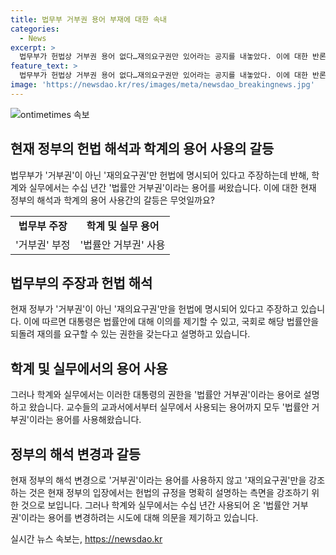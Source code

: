 ```yaml
---
title: 법무부 거부권 용어 부재에 대한 속내
categories:
  - News
excerpt: >
  법무부가 헌법상 거부권 용어 없다…재의요구권만 있어라는 공지를 내놓았다. 이에 대한 반론과 해설이 제시되었는데, 학계와 실무에서는 법률안 거부권이라는 용어를 사용해 왔으며, 헌법에는 재의요구권만 명시돼 있다는 주장이 나왔다. 특히, 현재 거부권을 행사할 가능성이 높은 해병대원 특검법에 대해 이번 공지와 관련성을 두고 논란이 일고 있다. 이에 대한 정부의 입장과 삼권분립 원칙 등에 대한 비판도 이어졌으며, 헌법에 명시되지 않은 용어에 대해 갑자기 교정을 시도하는 것에 대한 의구심이 커지고 있다.
feature_text: >
  법무부가 헌법상 거부권 용어 없다…재의요구권만 있어라는 공지를 내놓았다. 이에 대한 반론과 해설이 제시되었는데, 학계와 실무에서는 법률안 거부권이라는 용어를 사용해 왔으며, 헌법에는 재의요구권만 명시돼 있다는 주장이 나왔다. 특히, 현재 거부권을 행사할 가능성이 높은 해병대원 특검법에 대해 이번 공지와 관련성을 두고 논란이 일고 있다. 이에 대한 정부의 입장과 삼권분립 원칙 등에 대한 비판도 이어졌으며, 헌법에 명시되지 않은 용어에 대해 갑자기 교정을 시도하는 것에 대한 의구심이 커지고 있다.
image: 'https://newsdao.kr/res/images/meta/newsdao_breakingnews.jpg'
---
```


<p><img src="https://newsdao.kr/res/images/meta/newsdao_breakingnews.jpg" alt="ontimetimes 속보" /></p>

<h2 data-ke-size="size26">현재 정부의 헌법 해석과 학계의 용어 사용의 갈등</h2>

<p data-ke-size="size16">법무부가 '거부권'이 아닌 '재의요구권'만 헌법에 명시되어 있다고 주장하는데 반해, 학계와 실무에서는 수십 년간 '법률안 거부권'이라는 용어를 써왔습니다. 이에 대한 현재 정부의 해석과 학계의 용어 사용간의 갈등은 무엇일까요?</p>

<table>
    <tr>
        <td style="text-align: center; height: 17px;"><b>법무부 주장</b></td>
        <td style="text-align: center; height: 17px;"><b>학계 및 실무 용어</b></td>
    </tr>
    <tr>
        <td style="text-align: center; height: 17px;">'거부권' 부정</td>
        <td style="text-align: center; height: 17px;">'법률안 거부권' 사용</td>
    </tr>
</table>

<h2 data-ke-size="size26">법무부의 주장과 헌법 해석</h2>

<p data-ke-size="size16">현재 정부가 '거부권'이 아닌 '재의요구권'만을 헌법에 명시되어 있다고 주장하고 있습니다. 이에 따르면 대통령은 법률안에 대해 이의를 제기할 수 있고, 국회로 해당 법률안을 되돌려 재의를 요구할 수 있는 권한을 갖는다고 설명하고 있습니다.</p>

<h2 data-ke-size="size26">학계 및 실무에서의 용어 사용</h2>

<p data-ke-size="size16">그러나 학계와 실무에서는 이러한 대통령의 권한을 '법률안 거부권'이라는 용어로 설명하고 왔습니다. 교수들의 교과서에서부터 실무에서 사용되는 용어까지 모두 '법률안 거부권'이라는 용어를 사용해왔습니다.</p>

<h2 data-ke-size="size26">정부의 해석 변경과 갈등</h2>

<p data-ke-size="size16">현재 정부의 해석 변경으로 '거부권'이라는 용어를 사용하지 않고 '재의요구권'만을 강조하는 것은 현재 정부의 입장에서는 헌법의 규정을 명확히 설명하는 측면을 강조하기 위한 것으로 보입니다. 그러나 학계와 실무에서는 수십 년간 사용되어 온 '법률안 거부권'이라는 용어를 변경하려는 시도에 대해 의문을 제기하고 있습니다.</p>
실시간 뉴스 속보는, <a href="https://newsdao.kr" rel="dofollow">https://newsdao.kr</a>


